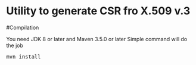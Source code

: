# Utility to generate CSR fro X.509 v.3

#Compilation

You need JDK 8 or later and Maven 3.5.0 or later
Simple command will do the job
<pre>
mvn install
</pre>
